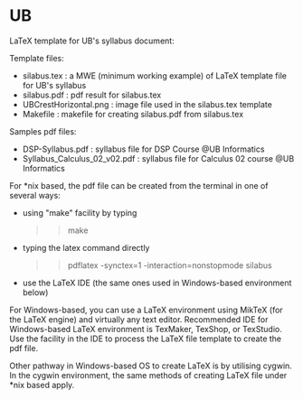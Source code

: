 # UB
LaTeX template for UB's syllabus document:

Template files:
- silabus.tex : a MWE (minimum working example) of LaTeX template file for UB's syllabus
- silabus.pdf : pdf result for silabus.tex
- UBCrestHorizontal.png : image file used in the silabus.tex template
- Makefile : makefile for creating silabus.pdf from silabus.tex

Samples pdf files:
- DSP-Syllabus.pdf : syllabus file for DSP Course @UB Informatics
- Syllabus_Calculus_02_v02.pdf : syllabus file for Calculus 02 course @UB Informatics

For *nix based, the pdf file can be created from the terminal in one of several ways:

- using "make" facility by typing

  >> make

- typing the latex command directly 

  >> pdflatex -synctex=1 -interaction=nonstopmode silabus

- use the LaTeX IDE (the same ones used in Windows-based environment below)

For Windows-based, you can use a LaTeX environment using MikTeX (for the LaTeX engine) and virtually any text editor. Recommended IDE for Windows-based LaTeX environment is TexMaker, TexShop, or TexStudio. Use the facility in the IDE to process the LaTeX file template to create the pdf file.

Other pathway in Windows-based OS to create LaTeX is by utilising cygwin. In the cygwin environment, the same methods of creating LaTeX file under *nix based apply.

